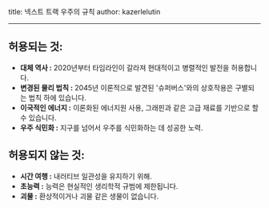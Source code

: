 title: 넥스트 트랙 우주의 규칙
author: kazerlelutin

---

## 허용되는 것:
- **대체 역사 :** 2020년부터 타임라인이 갈라져 현대적이고 병렬적인 발전을 허용합니다.
- **변경된 물리 법칙 :** 2045년 이론적으로 발견된 '슈퍼버스'와의 상호작용은 구별되는 법칙 하에 있습니다.
- **이국적인 에너지 :** 이론화된 에너지원 사용, 그래핀과 같은 고급 재료를 기반으로 할 수 있습니다.
- **우주 식민화 :** 지구를 넘어서 우주를 식민화하는 데 성공한 노력.

## 허용되지 않는 것:
- **시간 여행 :** 내러티브 일관성을 유지하기 위해.
- **초능력 :** 능력은 현실적인 생리학적 규범에 제한됩니다.
- **괴물 :** 환상적이거나 괴물 같은 생물이 없습니다.
